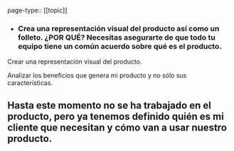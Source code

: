 page-type:: [[topic]]
- ### Crea una representación visual del producto así como un folleto. ¿POR QUÉ? Necesitas asegurarte de que todo tu equipo tiene un común acuerdo sobre qué es el producto.

Crear una representación visual del producto.

Analizar los beneficios que genera mi producto y no sólo sus características.

Hasta este momento no se ha trabajado en el producto, pero ya tenemos definido quién es mi cliente que necesitan y cómo van a usar nuestro producto.
  - 


